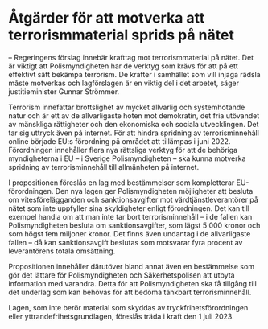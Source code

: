 # Åtgärder för att motverka att terrorismmaterial sprids på nätet

– Regeringens förslag innebär krafttag mot terrorismmaterial på nätet. Det är viktigt att Polismyndigheten har de verktyg som krävs för att på ett effektivt sätt bekämpa terrorism. De krafter i samhället som vill injaga rädsla måste motverkas och lagförslagen är en viktig del i det arbetet, säger justitieminister Gunnar Strömmer.

Terrorism innefattar brottslighet av mycket allvarlig och systemhotande natur och är ett av de allvarligaste hoten mot demokratin, det fria utövandet av mänskliga rättigheter och den ekonomiska och sociala utvecklingen. Det tar sig uttryck även på internet. För att hindra spridning av terrorisminnehåll online började EU:s förordning på området att tillämpas i juni 2022\. Förordningen inne­håller flera nya rättsliga verktyg för att de behöriga myndigheterna i EU – i Sverige Polismyndigheten – ska kunna motverka spridning av terrorism­innehåll till allmänheten på internet.

I propositionen föreslås en lag med bestämmelser som kompletterar EU\-förordningen. Den nya lagen ger Polismyndigheten möjligheter att besluta om vitesföre­läggan­den och sanktions­avgifter mot värdtjänstleverantörer på nätet som inte uppfyller sina skyldigheter enligt förordningen. Det kan till exempel handla om att man inte tar bort terrorisminnehåll – i de fallen kan Polismyndigheten besluta om sanktionsavgifter, som lägst 5 000 kronor och som högst fem miljoner kronor. Det finns även undantag i de allvarligaste fallen – då kan sanktionsavgift beslutas som motsvarar fyra procent av leverantörens totala omsättning.

Propositionen innehåller därutöver bland annat även en bestämmelse som gör det lättare för Polismyndigheten och Säkerhetspolisen att utbyta information med varandra. Detta för att Polismyndig­heten ska få tillgång till det underlag som kan behövas för att bedöma tänkbart terrorisminnehåll.

Lagen, som inte berör material som skyddas av tryckfrihetsförordningen eller yttrandefrihetsgrundlagen, föreslås träda i kraft den 1 juli 2023\.
